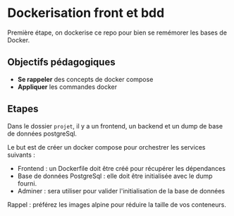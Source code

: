 # Dockerisation front et bdd

Première étape, on dockerise ce repo pour bien se remémorer les bases de Docker.

## Objectifs pédagogiques

- **Se rappeler** des concepts de docker compose
- **Appliquer** les commandes docker

## Etapes

Dans le dossier `projet`, il y a un frontend, un backend et un dump de base de données postgreSql.

Le but est de créer un docker compose pour orchestrer les services suivants :

- Frontend : un Dockerfile doit être créé pour récupérer les dépendances
- Base de données PostgreSql : elle doit être initialisée avec le dump fourni.
- Adminer : sera utiliser pour valider l'initialisation de la base de données

Rappel : préférez les images alpine pour réduire la taille de vos conteneurs.
